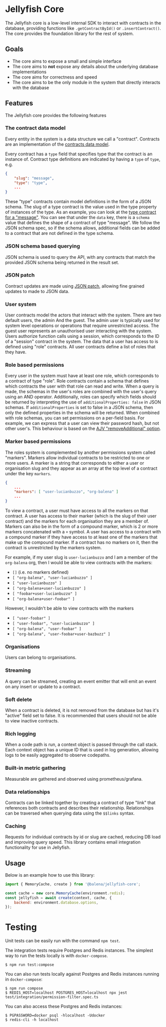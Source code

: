# Jellyfish Core

The Jellyfish core is a low-level internal SDK to interact with contracts in the
database, providing functions like `.getContractById()` or `.insertContract()`. The
core provides the foundation library for the rest of system.

## Goals

- The core aims to expose a small and simple interface
- The core aims to **not** expose any details about the underlying database
  implementations
- The core aims for correctness and speed
- The core aims to be the only module in the system that directly interacts
  with the database

## Features

The Jellyfish core provides the following features

### The contract data model

Every entity in the system is a data structure we call
a "contract". Contracts are an implementation of the [contracts data model](https://github.com/balena-io/balena/pull/1002).

Every contract has a `type` field that specifies type that the contract is an instance
of. Contract type definitions are indicated by having a `type` of `type`, e.g.

```json
{
	"slug": "message",
	"type": "type",
	...
}
```

These "type" contracts contain model definitions in the form of a JSON schema. The
slug of a type contract is the value used in the type property of instances of the
type.
As an example, you can look at the [type contract for a "message"](https://github.com/product-os/jellyfish-plugin-default/blob/master/lib/contracts/contrib/message.json). You can see that under the `data` key, there is a `schema` value that defines the shape of a contract of type "message".
We follow the JSON schema spec, so if the schema allows, additional fields can
be added to a contract that are not defined in the type schema.

### JSON schema based querying

JSON schema is used to query the API, with any contracts that match the provided JSON
schema being returned in the result set.

### JSON patch

Contract updates are made using [JSON patch](http://jsonpatch.com/), allowing fine
grained updates to made to JSON data.

### User system

User contracts model the actors that interact with the system.
There are two default users, the admin And the guest. The admin user is typically used for system level operations or operations that require unrestricted access. The guest user represents an unauthorised user interacting with the system. Users authorize function calls using a session, which corresponds to the ID of a "session" contract in the system.
The data that a user has access to is defined using "role" contracts. All user contracts
define a list of roles that they have.

### Role based permissions

Every user in the system must have at least one role, which corresponds to a contract
of type "role". Role contracts contain a schema that defines which contracts the user
with that role can read and write.
When a query is made, the schemas in the user's roles are combined
with the user's query using an AND operator.
Additionally, roles can specify which fields should be returned by interpreting the use of
`additionalProperties: false` in JSON schemas. If `additionalProperties` is set
to false in a JSON schema, then only the defined properties in the schema will be returned.
When combined with role schemas, you can set permissions on a per-field basis.
For example, we can express that a user can view their password hash, but
not other user's.
This behaviour is based on the [AJV "removeAdditional" option](https://ajv.js.org/#filtering-data).

### Marker based permissions

The roles system is complemented by another permissions system called "markers".
Markers allow individual contracts to be restricted to one or more users. A marker
is a string that corresponds to either a user or organisation slug and they
appear as an array at the top level of a contract under the key `markers`.

```json
{
	...
	"markers": [ "user-lucianbuzzo", "org-balena" ]
	...
}
```

To view a contract, a user must have access to all the markers on that contract. A user
has access to their marker (which is the slug of their user contract) and the
markers for each organisation they are a member of. Markers can also be in the
form of a compound marker, which is 2 or more markers concatenated with a `+`
symbol. A user has access to a contract with a compound marker if they have access
to at least one of the markers that make up the compound marker.
If a contract has no markers on it, then the contract is unrestricted by the markers system.

For example, if my user slug is `user-lucianbuzzo` and I am a member of the `org-balena` org, then I would be able to
view contracts with the markers:

- `[]` (i.e. no markers defined)
- `[ "org-balena", "user-lucianbuzzo" ]`
- `[ "user-lucianbuzzo" ]`
- `[ "org-balena+user-lucianbuzzo" ]`
- `[ "foobar+user-lucianbuzzo" ]`
- `[ "org-balena+user-foobar" ]`

However, I wouldn't be able to view contracts with the markers

- `[ "user-foobar" ]`
- `[ "user-foobar", "user-lucianbuzzo" ]`
- `[ "org-balena", "user-foobar" ]`
- `[ "org-balena", "user-foobar+user-bazbuzz" ]`

### Organisations

Users can belong to organisations.

### Streaming

A query can be streamed, creating an event emitter that will emit an event on any insert or update to a contract.

### Soft delete

When a contract is deleted, it is not removed from the database but has it's "active" field set to false. It is recommended that users should not be able to view inactive contracts.

### Rich logging

When a code path is run, a context object is passed through the call stack. Each context object has a unique ID that is used in log generation, allowing logs to be easily aggregated to observe codepaths.

### Built-in metric gathering

Measurable are gathered and observed using prometheus/grafana.

### Data relationships

Contracts can be linked together by creating a contract of type "link" that references both contracts and describes their relationship. Relationships can be traversed when querying data using the `$$links` syntax.

### Caching

Requests for individual contracts by id or slug are cached, reducing DB load and
improving query speed.
This library contains email integration functionality for use in Jellyfish.

## Usage

Below is an example how to use this library:

```js
import { MemoryCache, create } from '@balena/jellyfish-core';

const cache = new core.MemoryCache(environment.redis);
const jellyfish = await create(context, cache, {
	backend: environment.database.options,
});
```

# Testing

Unit tests can be easily run with the command `npm test`.

The integration tests require Postgres and Redis instances. The simplest way to run the tests locally is with `docker-compose`.

```
$ npm run test:compose
```

You can also run tests locally against Postgres and Redis instances running in `docker-compose`:
```
$ npm run compose
$ REDIS_HOST=localhost POSTGRES_HOST=localhost npx jest test/integration/permission-filter.spec.ts
```

You can also access these Postgres and Redis instances:
```
$ PGPASSWORD=docker psql -hlocalhost -Udocker
$ redis-cli -h localhost
```
